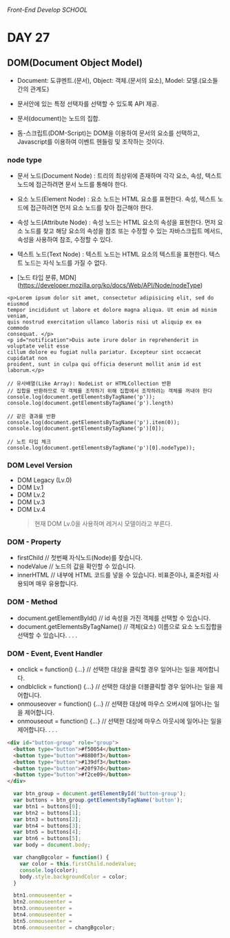 ###### Front-End Develop SCHOOL

# DAY 27
## DOM(Document Object Model)
- Document: 도큐멘트.(문서), Object: 객체.(문서의 요소), Model: 모델.(요소들 간의 관계도)
- 문서안에 있는 특정 선택자를 선택할 수 있도록 API 제공.
- 문서(document)는 노드의 집합.
  
- 돔-스크립트(DOM-Script)는 DOM을 이용하여 문서의 요소를 선택하고, Javascript를 이용하여 이벤트 헨들링 및 조작하는 것이다.

### node type
- 문서 노드(Document Node)
: 트리의 최상위에 존재하며 각각 요소, 속성, 텍스트 노드에 접근하려면 문서 노드를 통해야 한다.

- 요소 노드(Element Node)
: 요소 노드는 HTML 요소를 표현한다. 속성, 텍스트 노드에 접근하려면 먼저 요소 노드를 찾아 접근해야 한다.

- 속성 노드(Attribute Node)
: 속성 노드는 HTML 요소의 속성을 표현한다. 먼저 요소 노드를 찾고 해당 요소의 속성을 참조 또는 수정할 수 있는 자바스크립트 메서드, 속성을 사용하여 참조, 수정할 수 있다.

- 텍스트 노드(Text Node)
: 텍스트 노드는 HTML 요소의 텍스트을 표현한다. 텍스트 노드는 자식 노드를 가질 수 없다.

- [노드 타입 분류, MDN] (https://developer.mozilla.org/ko/docs/Web/API/Node/nodeType)

```
<p>Lorem ipsum dolor sit amet, consectetur adipisicing elit, sed do eiusmod
tempor incididunt ut labore et dolore magna aliqua. Ut enim ad minim veniam,
quis nostrud exercitation ullamco laboris nisi ut aliquip ex ea commodo
consequat. </p>
<p id="notification">Duis aute irure dolor in reprehenderit in voluptate velit esse
cillum dolore eu fugiat nulla pariatur. Excepteur sint occaecat cupidatat non
proident, sunt in culpa qui officia deserunt mollit anim id est laborum.</p>
```

```
// 유사배열(Like Array): NodeList or HTMLCollection 반환
// 집합을 반환하므로 각 객체를 조작하기 위해 집합에서 조작하려는 객체를 꺼내야 한다
console.log(document.getElementsByTagName('p'));
console.log(document.getElementsByTagName('p').length)

// 같은 결과를 반환
console.log(document.getElementsByTagName('p').item(0));
console.log(document.getElementsByTagName('p')[0]);

// 노트 타입 체크
console.log(document.getElementsByTagName('p')[0].nodeType));
```

### DOM Level Version
- DOM Legacy (Lv.0)
- DOM Lv.1
- DOM Lv.2
- DOM Lv.3
- DOM Lv.4
  > 현재 DOM Lv.0을 사용하며 레거시 모델이라고 부른다.

### DOM - Property
- firstChild // 첫번째 자식노드(Node)를 찾습니다.  
- nodeValue // 노드의 값을 확인할 수 있습니다. 
- innerHTML // 내부에 HTML 코드를 넣을 수 있습니다. 비표준이나, 표준처럼 사용되며 매우 유용합니다. 

### DOM - Method 
- document.getElementById() // id 속성을 가진 객체를 선택할 수 있습니다. 
- document.getElementsByTagName() // 객체(요소) 이름으로 요소 노드집합을 선택할 수 있습니다. 
.
.
.

### DOM - Event, Event Handler
- onclick = function() {...} // 선택한 대상을 클릭할 경우 일어나는 일을 제어합니다. 
- ondblclick = function() {...} // 선택한 대상을 더블클릭할 경우 일어나는 일을 제어합니다. 
- onmouseover = function() {...} // 선택한 대상에 마우스 오버시에 일어나는 일을 제어합니다. 
- onmouseout = function() {...} // 선택한 대상에 마우스 아웃시에 일어나는 일을 제어합니다. 
.
.
.

```html
<div id="button-group" role="group">
  <button type="button">#f50054</button>
  <button type="button">#8800f3</button>
  <button type="button">#139df3</button>
  <button type="button">#20f97d</button>
  <button type="button">#f2ce09</button>
</div>
```

```js
  var btn_group = document.getElementById('button-group');
  var buttons = btn_group.getElementsByTagName('button');
  var btn1 = buttons[0];
  var btn2 = buttons[1];
  var btn3 = buttons[2];
  var btn4 = buttons[3];
  var btn5 = buttons[4];
  var btn6 = buttons[5];
  var body = document.body; 

  var changBgcolor = function() {
    var color = this.firstChild.nodeValue;
    console.log(color);
    body.style.backgroundColor = color;
  }

  btn1.onmouseenter = 
  btn2.onmouseenter = 
  btn3.onmouseenter = 
  btn4.onmouseenter = 
  btn5.onmouseenter = 
  btn6.onmouseenter = changBgcolor;
```
